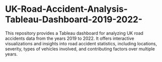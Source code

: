 # UK-Road-Accident-Analysis-Tableau-Dashboard-2019-2022-
This repository provides a Tableau dashboard for analyzing UK road accidents data from the years 2019 to 2022. It offers interactive visualizations and insights into road accident statistics, including locations, severity, types of vehicles involved, and contributing factors over multiple years.
